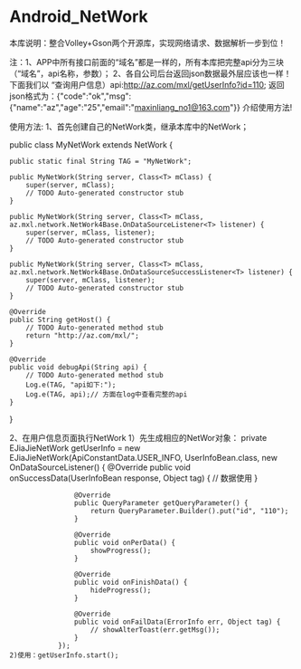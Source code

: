 Android_NetWork
===============
本库说明：整合Volley+Gson两个开源库，实现网络请求、数据解析一步到位！


注：1、APP中所有接口前面的“域名”都是一样的，所有本库把完整api分为三块（“域名”，api名称，参数）；
    2、各自公司后台返回json数据最外层应该也一样！
下面我们以
“查询用户信息）api:http://az.com/mxl/getUserInfo?id=110;
返回json格式为：{"code":"ok","msg":{"name":"az","age":"25","email":"maxinliang_no1@163.com"}}
介绍使用方法!

使用方法:
1、首先创建自己的NetWork类，继承本库中的NetWork<T>；
  
public class MyNetWork<T> extends NetWork<T> {

	public static final String TAG = "MyNetWork";
	
	public MyNetWork(String server, Class<T> mClass) {
		super(server, mClass);
		// TODO Auto-generated constructor stub
	}

	public MyNetWork(String server, Class<T> mClass, az.mxl.network.NetWork4Base.OnDataSourceListener<T> listener) {
		super(server, mClass, listener);
		// TODO Auto-generated constructor stub
	}

	public MyNetWork(String server, Class<T> mClass, az.mxl.network.NetWork4Base.OnDataSourceSuccessListener<T> listener) {
		super(server, mClass, listener);
		// TODO Auto-generated constructor stub
	}

	@Override
	public String getHost() {
		// TODO Auto-generated method stub
		return "http://az.com/mxl/";
	}

	@Override
	public void debugApi(String api) {
		// TODO Auto-generated method stub
		Log.e(TAG, "api如下:");
		Log.e(TAG, api);// 方面在log中查看完整的api
	}

}

2、在用户信息页面执行NetWork
	1）先生成相应的NetWor对象：
	private EJiaJieNetWork<UserInfoBean> getUserInfo = new EJiaJieNetWork<UserInfoBean>(ApiConstantData.USER_INFO, UserInfoBean.class,
				new OnDataSourceListener<UserInfoBean>() {
					@Override
					public void onSuccessData(UserInfoBean response, Object tag) {
						// 数据使用
					}
	
					@Override
					public QueryParameter getQueryParameter() {
						return QueryParameter.Builder().put("id", "110");
					}
	
					@Override
					public void onPerData() {
						showProgress();
					}
	
					@Override
					public void onFinishData() {
						hideProgress();
					}
	
					@Override
					public void onFailData(ErrorInfo err, Object tag) {
						// showAlterToast(err.getMsg());
					}
				});
	2)使用：getUserInfo.start();
